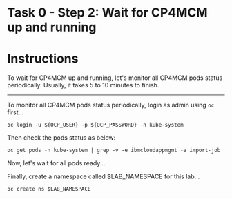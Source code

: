 # Task 0 - Step 2: Wait for CP4MCM up and running

Instructions
============

To wait for CP4MCM up and running, let's monitor all CP4MCM pods status periodically. Usually, it takes 5 to
10 minutes to finish.

---

To monitor all CP4MCM pods status periodically, login as admin using `oc` first...

```shell
oc login -u ${OCP_USER} -p ${OCP_PASSWORD} -n kube-system
```

Then check the pods status as below:

```shell
oc get pods -n kube-system | grep -v -e ibmcloudappmgmt -e import-job
```

Now, let's wait for all pods ready...
<!--
wait-env-ready
-->

Finally, create a namespace called $LAB_NAMESPACE for this lab...

```shell
oc create ns $LAB_NAMESPACE
```
<!--
var::save "LAB_NAMESPACE"
-->
